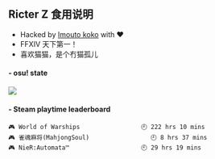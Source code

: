 ## Ricter Z 食用说明
- Hacked by [Imouto koko](https://osu.ppy.sh/users/7679162) with ❤️
- FFXIV 天下第一！
- 喜欢猫猫，是个冇猫孤儿

#### - osu! state
![](http://97.64.19.89:8080/api/v1/stat/4448675?2)

<!-- steam-box start -->
#### - Steam playtime leaderboard
```text
🎮 World of Warships                 🕘 222 hrs 10 mins
🎮 雀魂麻将(MahjongSoul)                 🕘 8 hrs 37 mins
🎮 NieR:Automata™                    🕘 29 hrs 19 mins
```
<!-- Powered by https://github.com/YouEclipse/steam-box . -->
<!-- steam-box end -->

